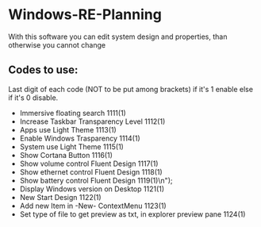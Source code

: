 # Windows-RE-Planning
With this software you can edit system design and properties, than otherwise you cannot change

## Codes to use:
Last digit of each code (NOT to be put among brackets) if it's 1 enable else if it's 0 disable.
- Immersive floating search 1111(1)
- Increase Taskbar Transparency Level 1112(1)
- Apps use Light Theme 1113(1)
- Enable Windows Trasparency 1114(1)
- System use Light Theme 1115(1)
- Show Cortana Button 1116(1)
- Show volume control Fluent Design 1117(1)
- Show ethernet control Fluent Design 1118(1)
- Show battery control Fluent Design 1119(1)\n");
- Display Windows version on Desktop 1121(1)
- New Start Design 1122(1)
- Add new Item in -New- ContextMenu 1123(1)
- Set type of file to get preview as txt, in explorer preview pane 1124(1)

